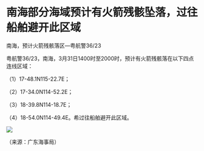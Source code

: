# 南海部分海域预计有火箭残骸坠落，过往船舶避开此区域

南海，预计火箭残骸落区—粤航警36/23

粤航警36/23，南海，3月31日1400时至2000时，预计有火箭残骸落在以下四点连线区域：

（1）17-48.1N115-22.7E；

（2）17-34.0N114-52.2E；

（3）18-39.8N114-18.7E；

（4）18-54.0N114-49.4E。希过往船舶避开此区域。

![](https://inews.gtimg.com/news_bt/O7xa8KsR_2veKJUU6TiaQGi58ucpePl2NEYME5KvMCKbQAA/1000)

（来源：广东海事局）

